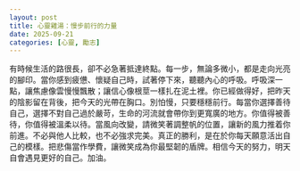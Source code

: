 ```yaml
---
layout: post
title: 心靈雞湯：慢步前行的力量
date: 2025-09-21
categories: [心靈, 勵志]
---
```


有時候生活的路很長，卻不必急著抵達終點。每一步，無論多微小，都是走向光亮的腳印。當你感到疲憊、懷疑自己時，試著停下來，聽聽內心的呼吸。呼吸深一點，讓焦慮像雲慢慢飄散；讓信心像根莖一樣扎在泥土裡。你已經做得好，把昨天的陰影留在背後，把今天的光帶在胸口。別怕慢，只要穩穩前行。每當你選擇善待自己，選擇不對自己過於嚴苛，生命的河流就會帶你到更寬廣的地方。你值得被善待，你值得被溫柔以待。當風向改變，請微笑著調整帆的位置，讓新的風力推着你前進。不必與他人比較，也不必強求完美。真正的勝利，是在於你每天願意活出自己的模樣。把悲傷當作學費，讓微笑成為你最堅韌的盾牌。相信今天的努力，明天自會遇見更好的自己。加油。